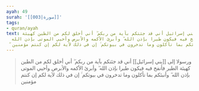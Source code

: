 ```yaml
---
ayah: 49
surah: '[[003|سورة]]'
tags:
- quran/ayah
text: ورسولا إلى بني إسرائيل أني قد جئتكم بآية من ربكم ۖ أني أخلق لكم من الطين كهيئة
  الطير فأنفخ فيه فيكون طيرا بإذن الله ۖ وأبرئ الأكمه والأبرص وأحيي الموتى بإذن الله
  ۖ وأنبئكم بما تأكلون وما تدخرون في بيوتكم ۚ إن في ذلك لآية لكم إن كنتم مؤمنين
---
```

> ورسولا إلى [[بني إسرائيل]] أني قد جئتكم بآية من ربكم ۖ أني أخلق لكم من الطين كهيئة الطير فأنفخ فيه فيكون طيرا بإذن الله ۖ وأبرئ الأكمه والأبرص وأحيي الموتى بإذن الله ۖ وأنبئكم بما تأكلون وما تدخرون في بيوتكم ۚ إن في ذلك لآية لكم إن كنتم مؤمنين
